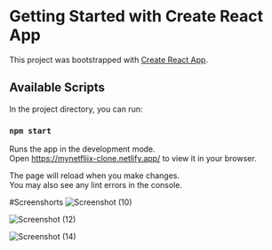 # Getting Started with Create React App

This project was bootstrapped with [Create React App](https://github.com/facebook/create-react-app).

## Available Scripts

In the project directory, you can run:

### `npm start`

Runs the app in the development mode.\
Open https://mynetfliix-clone.netlify.app/ to view it in your browser.

The page will reload when you make changes.\
You may also see any lint errors in the console.

#Screenshorts
![Screenshot (10)](https://github.com/himanshu2009/NetflixClone/assets/80587372/ec2008bf-dc66-4a96-b908-b6938e4abf5a)



![Screenshot (12)](https://github.com/himanshu2009/NetflixClone/assets/80587372/e6e37e32-1913-46b0-a272-7dd7b36d3be3)




![Screenshot (14)](https://github.com/himanshu2009/NetflixClone/assets/80587372/b54f4f61-9ce4-4b6d-92af-b5e61366a1a4)



